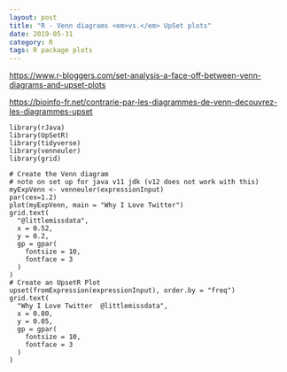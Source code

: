```yaml
---
layout: post
title: "R - Venn diagrams <em>vs.</em> UpSet plots"
date: 2019-05-31
category: R
tags: R package plots
---
```



https://www.r-bloggers.com/set-analysis-a-face-off-between-venn-diagrams-and-upset-plots



https://bioinfo-fr.net/contrarie-par-les-diagrammes-de-venn-decouvrez-les-diagrammes-upset


```
library(rJava)
library(UpSetR)
library(tidyverse)
library(venneuler)
library(grid)

# Create the Venn diagram
# note on set up for java v11 jdk (v12 does not work with this)
myExpVenn <- venneuler(expressionInput)
par(cex=1.2)
plot(myExpVenn, main = "Why I Love Twitter")
grid.text(
  "@littlemissdata",
  x = 0.52,
  y = 0.2,
  gp = gpar(
    fontsize = 10,
    fontface = 3
  )
)
# Create an UpsetR Plot
upset(fromExpression(expressionInput), order.by = "freq")
grid.text(
  "Why I Love Twitter  @littlemissdata",
  x = 0.80,
  y = 0.05,
  gp = gpar(
    fontsize = 10,
    fontface = 3
  )
)
```
